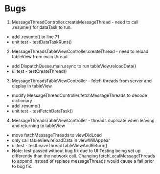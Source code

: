 #  Bugs

1. MessageThreadController.createMessageThread - need to call .resume() for dataTask to run.
- add .resume() to line 71
- unit test - testDataTaskRuns()

2. MessageThreadsTableViewController.createThread - need to reload tableView from main thread
- add DispatchQueue.main.async to run tableView.reloadData()
- ui test - testCreateThread()

3. MessageThreadsTableViewController - fetch threads from server and display in tableView
- modify MessageThreadController.fetchMessageThreads to decode dictionary
- add .resume()
- unit test - testFetchDataTask()

4. MessageThreadsTableViewController - threads duplicate when leaving and returning to tableView
- move fetchMessageThreads to viewDidLoad
- only call tableView.reloadData in viewWillAppear
- ui test - testLeaveThreadTableViewAndReturn()
- Note: test passed without bug fix due to UI Testing being set up differently than the network call. Changing fetchLocalMessageThreads to append instead of replace messageThreads would cause a fail prior to bug fix.
